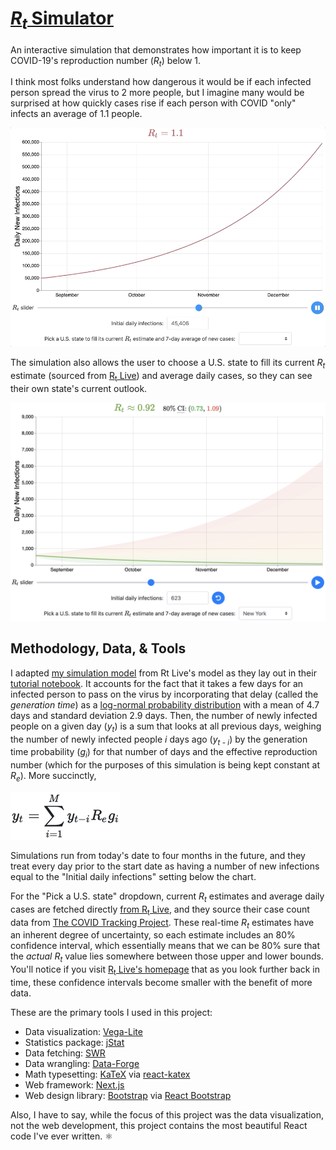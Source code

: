 # <a href="https://rtsimulator.com"><var>R<sub>t</sub></var> Simulator</a>

An interactive simulation that demonstrates how important it is to keep COVID-19's reproduction number (<var>R<sub>t</sub></var>) below 1.

I think most folks understand how dangerous it would be if each infected person spread the virus to 2 more people, but I imagine many would be surprised at how quickly cases rise if each person with COVID "only" infects an average of 1.1 people.

![A preview of the animated Rt simulation chart, showing the 13-fold growth of new cases in the next four months if Rt = 1.1, then moving to show how quickly new cases shrink if Rt = 0.9.](/public/preview.gif)

The simulation also allows the user to choose a U.S. state to fill its current <var>R<sub>t</sub></var> estimate (sourced from [R<sub>t</sub> Live](https://web.archive.org/web/20210129022559/https://rt.live/)) and average daily cases, so they can see their own state's current outlook.

![A similar chart showing the projection of the next four months given the State of New York's current Rt estimate and average daily cases. At the time of this screenshot, the median Rt estimate was 0.92, with an 80% confidence interval between 0.73 and 1.09.](/public/preview-ny.png)

## Methodology, Data, & Tools

I adapted [my simulation model](https://github.com/TyMick/rt-simulator/blob/master/model.js) from Rt Live's model as they lay out in their [tutorial notebook](https://github.com/rtcovidlive/covid-model/blob/master/tutorial.ipynb). It accounts for the fact that it takes a few days for an infected person to pass on the virus by incorporating that delay (called the _generation time_) as a [log-normal probability distribution](https://en.wikipedia.org/wiki/Log-normal_distribution) with a mean of 4.7 days and standard deviation 2.9 days. Then, the number of newly infected people on a given day (<var>y<sub>t</sub></var>) is a sum that looks at all previous days, weighing the number of newly infected people <var>i</var> days ago (<var>y<sub>t - i</sub></var>​) by the generation time probability (<var>g<sub>i</sub></var>​) for that number of days and the effective reproduction number (which for the purposes of this simulation is being kept constant at <var>R<sub>e</sub></var>​). More succinctly,

![y_t = sum_{i = 1}^{M}{y_(t - 1) R_e g_i}](/public/summation.png)

Simulations run from today's date to four months in the future, and they treat every day prior to the start date as having a number of new infections equal to the "Initial daily infections" setting below the chart.

For the "Pick a U.S. state" dropdown, current <var>R<sub>t</sub></var> estimates and average daily cases are fetched directly [from R<sub>t</sub> Live](https://web.archive.org/web/20210129022559/https://rt.live/#footer), and they source their case count data from [The COVID Tracking Project](https://covidtracking.com/). These real-time <var>R<sub>t</sub></var> estimates have an inherent degree of uncertainty, so each estimate includes an 80% confidence interval, which essentially means that we can be 80% sure that the _actual_ <var>R<sub>t</sub></var> value lies somewhere between those upper and lower bounds. You'll notice if you visit [R<sub>t</sub> Live's homepage](https://web.archive.org/web/20210129022559/https://rt.live/) that as you look further back in time, these confidence intervals become smaller with the benefit of more data.

These are the primary tools I used in this project:

- Data visualization: [Vega-Lite](https://vega.github.io/vega-lite/)
- Statistics package: [jStat](https://github.com/jstat/jstat)
- Data fetching: [SWR](https://swr.vercel.app/)
- Data wrangling: [Data-Forge](https://github.com/data-forge/data-forge-ts)
- Math typesetting: [KaTeX](https://katex.org/) via [react-katex](https://github.com/MatejBransky/react-katex)
- Web framework: [Next.js](https://nextjs.org/)
- Web design library: [Bootstrap](https://getbootstrap.com/) via [React Bootstrap](https://react-bootstrap.github.io/)

Also, I have to say, while the focus of this project was the data visualization, not the web development, this project contains the most beautiful React code I've ever written. ⚛️
